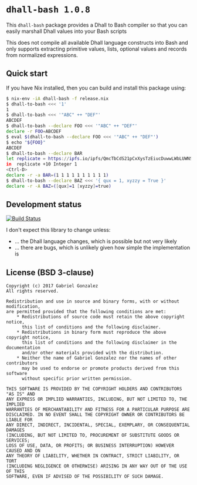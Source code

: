 # `dhall-bash 1.0.8`

This `dhall-bash` package provides a Dhall to Bash compiler so that you can
easily marshall Dhall values into your Bash scripts

This does not compile all available Dhall language constructs into Bash and
only supports extracting primitive values, lists, optional values and records
from normalized expressions.

## Quick start

If you have Nix installed, then you can build and install this package using:

```bash
$ nix-env -iA dhall-bash -f release.nix
$ dhall-to-bash <<< '1'
1
$ dhall-to-bash <<< '"ABC" ++ "DEF"'
ABCDEF
$ dhall-to-bash --declare FOO <<< '"ABC" ++ "DEF"'
declare -r FOO=ABCDEF
$ eval $(dhall-to-bash --declare FOO <<< '"ABC" ++ "DEF"')
$ echo "${FOO}"
ABCDEF
$ dhall-to-bash --declare BAR
let replicate = https://ipfs.io/ipfs/QmcTbCdS21pCxXysTzEiucDuwwLWbLUWNSKwkJVfwpy2zK/Prelude/List/replicate
in  replicate +10 Integer 1
<Ctrl-D>
declare -r -a BAR=(1 1 1 1 1 1 1 1 1 1)
$ dhall-to-bash --declare BAZ <<< '{ qux = 1, xyzzy = True }'
declare -r -A BAZ=([qux]=1 [xyzzy]=true)
```

## Development status

[![Build Status](https://travis-ci.org/Gabriel439/Haskell-Dhall-Bash-Library.png)](https://travis-ci.org/Gabriel439/Haskell-Dhall-Bash-Library)

I don't expect this library to change unless:

* ... the Dhall language changes, which is possible but not very likely
* ... there are bugs, which is unlikely given how simple the implementation is

## License (BSD 3-clause)

    Copyright (c) 2017 Gabriel Gonzalez
    All rights reserved.
    
    Redistribution and use in source and binary forms, with or without modification,
    are permitted provided that the following conditions are met:
        * Redistributions of source code must retain the above copyright notice,
          this list of conditions and the following disclaimer.
        * Redistributions in binary form must reproduce the above copyright notice,
          this list of conditions and the following disclaimer in the documentation
          and/or other materials provided with the distribution.
        * Neither the name of Gabriel Gonzalez nor the names of other contributors
          may be used to endorse or promote products derived from this software
          without specific prior written permission.
    
    THIS SOFTWARE IS PROVIDED BY THE COPYRIGHT HOLDERS AND CONTRIBUTORS "AS IS" AND
    ANY EXPRESS OR IMPLIED WARRANTIES, INCLUDING, BUT NOT LIMITED TO, THE IMPLIED
    WARRANTIES OF MERCHANTABILITY AND FITNESS FOR A PARTICULAR PURPOSE ARE
    DISCLAIMED. IN NO EVENT SHALL THE COPYRIGHT OWNER OR CONTRIBUTORS BE LIABLE FOR
    ANY DIRECT, INDIRECT, INCIDENTAL, SPECIAL, EXEMPLARY, OR CONSEQUENTIAL DAMAGES
    (INCLUDING, BUT NOT LIMITED TO, PROCUREMENT OF SUBSTITUTE GOODS OR SERVICES;
    LOSS OF USE, DATA, OR PROFITS; OR BUSINESS INTERRUPTION) HOWEVER CAUSED AND ON
    ANY THEORY OF LIABILITY, WHETHER IN CONTRACT, STRICT LIABILITY, OR TORT
    (INCLUDING NEGLIGENCE OR OTHERWISE) ARISING IN ANY WAY OUT OF THE USE OF THIS
    SOFTWARE, EVEN IF ADVISED OF THE POSSIBILITY OF SUCH DAMAGE.
